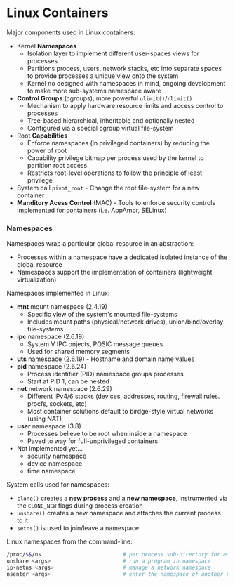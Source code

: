 # Linux Containers

Major components used in Linux containers:

* Kernel **Namespaces**
  - Isolation layer to implement different user-spaces views for processes
  - Partitions process, users, network stacks, etc into separate spaces to provide processes a unique view onto the system
  - Kernel no designed with namespaces in mind, ongoing development to make more sub-systems namespace aware 
* **Control Groups** (cgroups), more powerful `ulimit()`/`rlimit()`
  - Mechanism to apply hardware resource limits and access control to processes
  - Tree-based hierarchical, inheritable and optionally nested
  - Configured via a special cgroup virtual file-system
* Root **Capabilities**
  - Enforce namespaces (in privileged containers) by reducing the power of root
  - Capability privilege bitmap per process used by the kernel to partition root access
  - Restricts root-level operations to follow the principle of least privilege
* System call `pivot_root` - Change the root file-system for a new container
* **Manditory Acess Control** (MAC) - Tools to enforce security controls implemented for containers (i.e. AppAmor, SELinux)

### Namespaces

Namespaces wrap a particular global resource in an abstraction:

* Processes within a namespace have a dedicated isolated instance of the global resource
* Namespaces support the implementation of containers (lightweight virtualization)

Namespaces implemented in Linux:

* **mnt** mount namespace (2.4.19)
  - Specific view of the system's mounted file-systems
  - Includes mount paths (physical/network drives), union/bind/overlay file-systems
* **ipc** namespace (2.6.19)
  - System V IPC onjects, POSIC message queues
  - Used for shared memory segments
* **uts** namespace (2.6.19) - Hostname and domain name values
* **pid** namespace (2.6.24)
  - Process identifier (PID) namespace groups processes
  - Start at PID 1, can be nested
* **net** network namespace (2.6.29)
  - Different IPv4/6 stacks (devices, addresses, routing, firewall rules. procfs, sockets, etc)
  - Most container solutions default to birdge-style virtual networks (using NAT)
* **user** namespace (3.8)
  - Processes believe to be root when inside a namespace
  - Paved to way for full-unprivileged containers
* Not implemented yet...
  - security namespace
  - device namespace
  - time namespace

System calls used for namespaces:

* `clone()` creates a **new process** and a **new namespace**, instrumented via the `CLONE_NEW` flags during process creation
* `unshare()` creates a new namespace and attaches the current process to it
* `setns()` is used to join/leave a namespace

Linux namespaces from the command-line:

```bash
/proc/$$/ns                          # per process sub-directory for each namespace
unshare <args>                       # run a program in namespace 
ip-netns <args>                      # manage a network namespace
nsenter <args>                       # enter the namespace of another program
```
